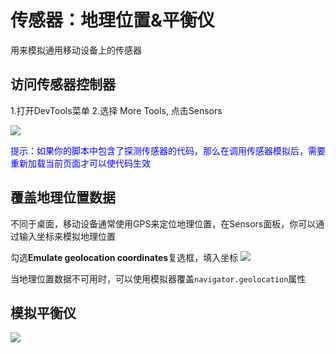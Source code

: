 # 传感器：地理位置&平衡仪
用来模拟通用移动设备上的传感器

## 访问传感器控制器
1.打开DevTools菜单
2.选择 More Tools, 点击Sensors

![](https://developers.google.com/web/tools/chrome-devtools/device-mode/imgs/navigate-to-sensors.png)

<font color=blue>提示：如果你的脚本中包含了探测传感器的代码，那么在调用传感器模拟后，需要重新加载当前页面才可以使代码生效</font>

## 覆盖地理位置数据
不同于桌面，移动设备通常使用GPS来定位地理位置，在Sensors面板，你可以通过输入坐标来模拟地理位置

勾选**Emulate geolocation coordinates**复选框，填入坐标
![](https://developers.google.com/web/tools/chrome-devtools/device-mode/imgs/emulation-drawer-geolocation.png)

当地理位置数据不可用时，可以使用模拟器覆盖```navigator.geolocation```属性

## 模拟平衡仪
![](https://developers.google.com/web/tools/chrome-devtools/device-mode/imgs/emulation-drawer-accelerometer.png)